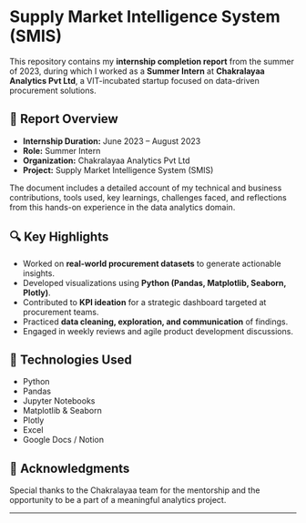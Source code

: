 # Supply Market Intelligence System (SMIS)

This repository contains my **internship completion report** from the summer of 2023, during which I worked as a **Summer Intern** at **Chakralayaa Analytics Pvt Ltd**, a VIT-incubated startup focused on data-driven procurement solutions.

## 📄 Report Overview

* **Internship Duration:** June 2023 – August 2023
* **Role:** Summer Intern
* **Organization:** Chakralayaa Analytics Pvt Ltd
* **Project:** Supply Market Intelligence System (SMIS)

The document includes a detailed account of my technical and business contributions, tools used, key learnings, challenges faced, and reflections from this hands-on experience in the data analytics domain.

## 🔍 Key Highlights

* Worked on **real-world procurement datasets** to generate actionable insights.
* Developed visualizations using **Python (Pandas, Matplotlib, Seaborn, Plotly)**.
* Contributed to **KPI ideation** for a strategic dashboard targeted at procurement teams.
* Practiced **data cleaning, exploration, and communication** of findings.
* Engaged in weekly reviews and agile product development discussions.

## 📌 Technologies Used

* Python
* Pandas
* Jupyter Notebooks
* Matplotlib & Seaborn
* Plotly
* Excel
* Google Docs / Notion

## 🤝 Acknowledgments

Special thanks to the Chakralayaa team for the mentorship and the opportunity to be a part of a meaningful analytics project.

---
